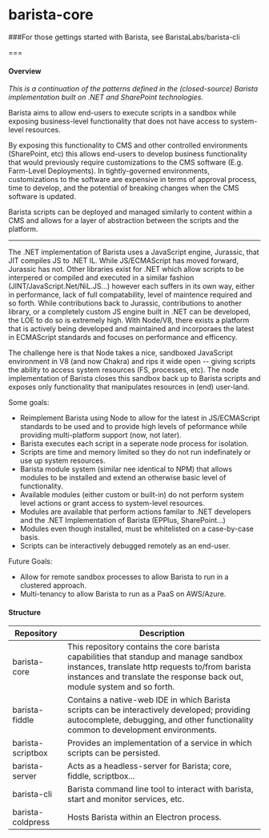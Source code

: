 ﻿# barista-core

###For those gettings started with Barista, see BaristaLabs/barista-cli

===

#### Overview

*This is a continuation of the patterns defined in the (closed-source) Barista implementation built on .NET and SharePoint technologies.*

Barista aims to allow end-users to execute scripts in a sandbox while exposing business-level functionality that does not have access to system-level resources.

By exposing this functionality to CMS and other controlled environments (SharePoint, etc) this allows end-users to develop business functionality that would previously require customizations to the CMS software (E.g. Farm-Level Deployments). In tightly-governed environments, customizations to the software are expensive in terms of approval process, time to develop, and the potential of breaking changes when the CMS software is updated.

Barista scripts can be deployed and managed similarly to content within a CMS and allows for a layer of abstraction between the scripts and the platform.

---

The .NET implementation of Barista uses a JavaScript engine, Jurassic, that JIT compiles JS to .NET IL. While JS/ECMAScript has moved forward, Jurassic has not. Other libraries exist for .NET which allow scripts to be interpered or compiled and executed in a similar fashion (JINT/JavaScript.Net/NiL.JS...) however each suffers in its own way, either in performance, lack of full compatability, level of maintence required and so forth. While contributions back to Jurassic, contributions to another library, or a completely custom JS engine built in .NET can be developed, the LOE to do so is extremely high. With Node/V8, there exists a platform that is actively being developed and maintained and incorporaes the latest in ECMAScript standards and focuses on performance and efficency.

The challenge here is that Node takes a nice, sandboxed JavaScript environment in V8 (and now Chakra) and rips it wide open -- giving scripts the ability to access system resources (FS, processes, etc). The node implementation of Barista closes this sandbox back up to Barista scripts and exposes only functionality that manipulates resources in (end) user-land.

Some goals:
* Reimplement Barista using Node to allow for the latest in JS/ECMAScript standards to be used and to provide high levels of peformance while providing multi-platform support (now, not later).
* Barista executes each script in a seperate node process for isolation.
* Scripts are time and memory limited so they do not run indefinately or use up system resources.
* Barista module system (similar nee identical to NPM) that allows modules to be installed and extend an otherwise basic level of functionality.
* Available modules (either custom or built-in) do not perform system level actions or grant access to system-level resources.
* Modules are available that perform actions familar to .NET developers and the .NET Implementation of Barista (EPPlus, SharePoint...)
* Modules even though installed, must be whitelisted on a case-by-case basis.
* Scripts can be interactively debugged remotely as an end-user.

Future Goals:
* Allow for remote sandbox processes to allow Barista to run in a clustered approach.
* Multi-tenancy to allow Barista to run as a PaaS on AWS/Azure. 

#### Structure

Repository | Description
---------- | -----------
barista-core | This repository contains the core barista capabilities that standup and manage sandbox instances, translate http requests to/from barista instances and translate the response back out, module system and so forth.
barista-fiddle |  Contains a native-web IDE in which Barista scripts can be interactively developed; providing autocomplete, debugging, and other functionality common to development environments.
barista-scriptbox |  Provides an implementation of a service in which scripts can be persisted.
barista-server | Acts as a headless-server for Barista; core, fiddle, scriptbox...
barista-cli | Barista command line tool to interact with barista, start and monitor services, etc.
barista-coldpress | Hosts Barista within an Electron process.
